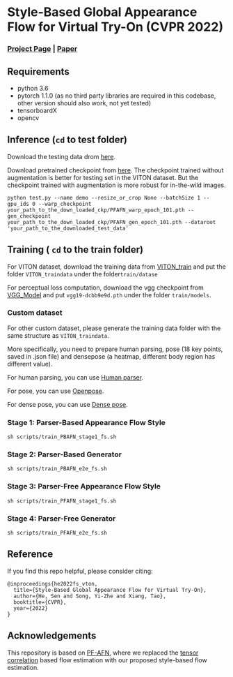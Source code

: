# Style-Based Global Appearance Flow for Virtual Try-On (CVPR 2022)
### [Project Page](https://github.com/SenHe/Flow-Style-VTON/) | [Paper](https://github.com/SenHe/Flow-Style-VTON/)

## Requirements

- python 3.6
- pytorch 1.1.0 (as no third party libraries are required in this codebase, other version should also work, not yet tested)
- tensorboardX
- opencv

## Inference (`cd` to test folder)

Download the testing data drom [here](https://drive.google.com/file/d/1Y7uV0gomwWyxCvvH8TIbY7D9cTAUy6om/view).

Download pretrained checkpoint from [here](https://drive.google.com/drive/folders/1hunG-84GOSq-qviJRvkXeSMFgnItOTTU?usp=sharing).
The checkpoint trained without augmentation is better for testing set in the VITON dataset. But the checkpoint trained with augmentation is more robust for in-the-wild images.
```
python test.py --name demo --resize_or_crop None --batchSize 1 --gpu_ids 0 --warp_checkpoint your_path_to_the_down_loaded_ckp/PFAFN_warp_epoch_101.pth --gen_checkpoint your_path_to_the_down_loaded_ckp/PFAFN_gen_epoch_101.pth --dataroot 'your_path_to_the_downloaded_test_data'
```

## Training ( `cd` to the train folder)

For VITON dataset, download the training data from [VITON_train](https://drive.google.com/file/d/1Uc0DTTkSfCPXDhd4CMx2TQlzlC6bDolK/view?usp=sharing) and put the folder `VITON_traindata` under the folder`train/datase` 

For perceptual loss computation, download  the vgg checkpoint from [VGG_Model](https://drive.google.com/file/d/1Mw24L52FfOT9xXm3I1GL8btn7vttsHd9/view?usp=sharing) and put `vgg19-dcbb9e9d.pth` under the folder `train/models`.

### Custom dataset

For other custom dataset, please generate the training data folder with the same structure as `VITON_traindata`.

More specifically, you need to prepare human parsing, pose (18 key points, saved in .json file) and densepose (a heatmap, different body region has different value).

For human parsing, you can use [Human parser](https://github.com/levindabhi/Self-Correction-Human-Parsing-for-ACGPN).

For pose, you can use [Openpose](https://github.com/CMU-Perceptual-Computing-Lab/openpose).

For dense pose, you can use [Dense pose](https://github.com/facebookresearch/DensePose).


### Stage 1: Parser-Based Appearance Flow Style
```
sh scripts/train_PBAFN_stage1_fs.sh
```
### Stage 2: Parser-Based Generator
```
sh scripts/train_PBAFN_e2e_fs.sh
```

### Stage 3: Parser-Free Appearance Flow Style
```
sh scripts/train_PFAFN_stage1_fs.sh
```

### Stage 4: Parser-Free Generator
```
sh scripts/train_PFAFN_e2e_fs.sh
```


## Reference

If you find this repo helpful, please consider citing:

```
@inproceedings{he2022fs_vton,
  title={Style-Based Global Appearance Flow for Virtual Try-On},
  author={He, Sen and Song, Yi-Zhe and Xiang, Tao},
  booktitle={CVPR},
  year={2022}
}
```

## Acknowledgements

This repository is based on [PF-AFN](https://github.com/geyuying/PF-AFN), where we replaced the [tensor correlation](https://github.com/lmb-freiburg/flownet2) based flow estimation with our proposed style-based flow estimation.

